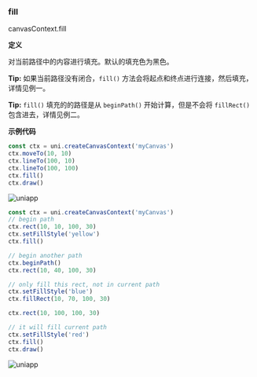 ### fill
canvasContext.fill

**定义**

对当前路径中的内容进行填充。默认的填充色为黑色。

**Tip:** 如果当前路径没有闭合，```fill()``` 方法会将起点和终点进行连接，然后填充，详情见例一。

**Tip:** ```fill()``` 填充的的路径是从 ```beginPath()``` 开始计算，但是不会将 ```fillRect()``` 包含进去，详情见例二。

**示例代码**

```javascript
const ctx = uni.createCanvasContext('myCanvas')
ctx.moveTo(10, 10)
ctx.lineTo(100, 10)
ctx.lineTo(100, 100)
ctx.fill()
ctx.draw()
```

![uniapp](//img-cdn-qiniu.dcloud.net.cn/uniapp/images/fill-line.png?t=201859)

```javascript
const ctx = uni.createCanvasContext('myCanvas')
// begin path
ctx.rect(10, 10, 100, 30)
ctx.setFillStyle('yellow')
ctx.fill()

// begin another path
ctx.beginPath()
ctx.rect(10, 40, 100, 30)

// only fill this rect, not in current path
ctx.setFillStyle('blue')
ctx.fillRect(10, 70, 100, 30)

ctx.rect(10, 100, 100, 30)

// it will fill current path
ctx.setFillStyle('red')
ctx.fill()
ctx.draw()
```

![uniapp](//img-cdn-qiniu.dcloud.net.cn/uniapp/images/fill-path.png?t=201859)